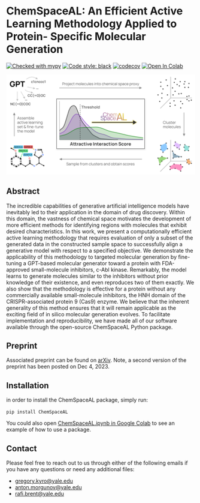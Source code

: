 # ChemSpaceAL: An Efficient Active Learning Methodology Applied to Protein- Specific Molecular Generation

[![Checked with mypy](https://www.mypy-lang.org/static/mypy_badge.svg)](https://mypy-lang.org/)
[![Code style: black](https://img.shields.io/badge/code%20style-black-000000.svg)](https://github.com/psf/black)
[![codecov](https://codecov.io/gh/batistagroup/ChemSpaceAL/graph/badge.svg?token=ROJSISYJWC)](https://codecov.io/gh/batistagroup/ChemSpaceAL)
<a target="_blank" href="https://colab.research.google.com/github/batistagroup/ChemSpaceAL/blob/main/ChemSpaceAL.ipynb">
  <img src="https://colab.research.google.com/assets/colab-badge.svg" alt="Open In Colab"/>
</a>

![A description of the active learning methodology](media/toc_figure.jpg)

## Abstract

The incredible capabilities of generative artificial intelligence models have inevitably led to their application in the domain of drug discovery. Within this domain, the vastness of chemical space motivates the development of more efficient methods for identifying regions with molecules that exhibit desired characteristics. In this work, we present a computationally efficient active learning methodology that requires evaluation of only a subset of the generated data in the constructed sample space to successfully align a generative model with respect to a specified objective. We demonstrate the applicability of this methodology to targeted molecular generation by fine-tuning a GPT-based molecular generator toward a protein with FDA-approved small-molecule inhibitors, c-Abl kinase. Remarkably, the model learns to generate molecules similar to the inhibitors without prior knowledge of their existence, and even reproduces two of them exactly. We also show that the methodology is effective for a protein without any commercially available small-molecule inhibitors, the HNH domain of the CRISPR-associated protein 9 (Cas9) enzyme. We believe that the inherent generality of this method ensures that it will remain applicable as the exciting field of in silico molecular generation evolves. To facilitate implementation and reproducibility, we have made all of our software available through the open-source ChemSpaceAL Python package.

## Preprint

Associated preprint can be found on [arXiv](https://arxiv.org/abs/2309.05853). Note, a second version of the preprint has been posted on Dec 4, 2023.

## Installation

in order to install the ChemSpaceAL package, simply run:

```pip install ChemSpaceAL```

You could also open [ChemSpaceAL.ipynb in Google Colab](https://colab.research.google.com/github/batistagroup/ChemSpaceAL/blob/main/ChemSpaceAL.ipynb) to see an example of how to use a package.

## Contact

Please feel free to reach out to us through either of the following emails if you have any questions or need any additional files:

- <gregory.kyro@yale.edu>
- <anton.morgunov@yale.edu>
- <rafi.brent@yale.edu>
